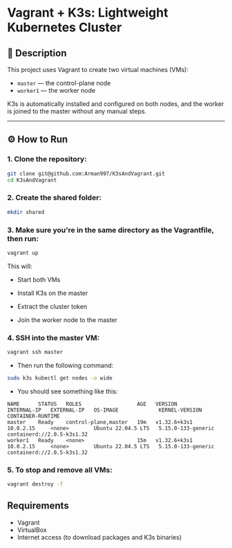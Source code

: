 # Vagrant + K3s: Lightweight Kubernetes Cluster

## 📌 Description

This project uses Vagrant to create two virtual machines (VMs):
- `master` — the control-plane node
- `worker1` — the worker node

K3s is automatically installed and configured on both nodes, and the worker is joined to the master without any manual steps.

---

## ⚙️ How to Run

### 1. Clone the repository:

```bash
git clone git@github.com:Arman997/K3sAndVagrant.git
cd K3sAndVagrant
```

### 2. Create the shared folder:

```bash
mkdir shared
```

### 3. Make sure you're in the same directory as the Vagrantfile, then run:

```bash
vagrant up
```

This will:

- Start both VMs

- Install K3s on the master

- Extract the cluster token

- Join the worker node to the master

### 4. SSH into the master VM:

```bash
vagrant ssh master
```

- Then run the following command:

```bash
sudo k3s kubectl get nodes -o wide
```

- You should see something like this:

```pgsql
NAME      STATUS   ROLES                  AGE   VERSION        INTERNAL-IP   EXTERNAL-IP   OS-IMAGE             KERNEL-VERSION       CONTAINER-RUNTIME
master    Ready    control-plane,master   19m   v1.32.6+k3s1   10.0.2.15     <none>        Ubuntu 22.04.5 LTS   5.15.0-133-generic   containerd://2.0.5-k3s1.32
worker1   Ready    <none>                 15m   v1.32.6+k3s1   10.0.2.15     <none>        Ubuntu 22.04.5 LTS   5.15.0-133-generic   containerd://2.0.5-k3s1.32
```

### 5. To stop and remove all VMs:

```bash
vagrant destroy -f
```

## Requirements

- Vagrant
- VirtualBox
- Internet access (to download packages and K3s binaries)
